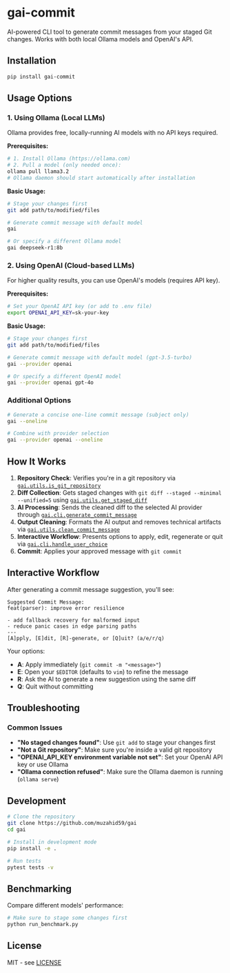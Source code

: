# gai-commit

AI-powered CLI tool to generate commit messages from your staged Git changes. Works with both local Ollama models and OpenAI's API.

## Installation

```bash
pip install gai-commit
```

## Usage Options

### 1. Using Ollama (Local LLMs)

Ollama provides free, locally-running AI models with no API keys required.

**Prerequisites:**
```bash
# 1. Install Ollama (https://ollama.com)
# 2. Pull a model (only needed once):
ollama pull llama3.2
# Ollama daemon should start automatically after installation
```

**Basic Usage:**
```bash
# Stage your changes first
git add path/to/modified/files

# Generate commit message with default model
gai

# Or specify a different Ollama model
gai deepseek-r1:8b
```

### 2. Using OpenAI (Cloud-based LLMs)

For higher quality results, you can use OpenAI's models (requires API key).

**Prerequisites:**
```bash
# Set your OpenAI API key (or add to .env file)
export OPENAI_API_KEY=sk-your-key
```

**Basic Usage:**
```bash
# Stage your changes first
git add path/to/modified/files

# Generate commit message with default model (gpt-3.5-turbo)
gai --provider openai

# Or specify a different OpenAI model
gai --provider openai gpt-4o
```

### Additional Options

```bash
# Generate a concise one-line commit message (subject only)
gai --oneline

# Combine with provider selection
gai --provider openai --oneline
```

## How It Works

1. **Repository Check**: Verifies you're in a git repository via [`gai.utils.is_git_repository`](src/gai/utils.py)
2. **Diff Collection**: Gets staged changes with `git diff --staged --minimal --unified=5` using [`gai.utils.get_staged_diff`](src/gai/utils.py)
3. **AI Processing**: Sends the cleaned diff to the selected AI provider through [`gai.cli.generate_commit_message`](src/gai/cli.py)
4. **Output Cleaning**: Formats the AI output and removes technical artifacts via [`gai.utils.clean_commit_message`](src/gai/utils.py)
5. **Interactive Workflow**: Presents options to apply, edit, regenerate or quit via [`gai.cli.handle_user_choice`](src/gai/cli.py)
6. **Commit**: Applies your approved message with `git commit`

## Interactive Workflow

After generating a commit message suggestion, you'll see:

```
Suggested Commit Message:
feat(parser): improve error resilience

- add fallback recovery for malformed input
- reduce panic cases in edge parsing paths
---
[A]pply, [E]dit, [R]-generate, or [Q]uit? (a/e/r/q)
```

Your options:
- **A**: Apply immediately (`git commit -m "<message>"`)
- **E**: Open your `$EDITOR` (defaults to `vim`) to refine the message
- **R**: Ask the AI to generate a new suggestion using the same diff
- **Q**: Quit without committing

## Troubleshooting

### Common Issues

- **"No staged changes found"**: Use `git add` to stage your changes first
- **"Not a Git repository"**: Make sure you're inside a valid git repository
- **"OPENAI_API_KEY environment variable not set"**: Set your OpenAI API key or use Ollama
- **"Ollama connection refused"**: Make sure the Ollama daemon is running (`ollama serve`)

## Development

```bash
# Clone the repository
git clone https://github.com/muzahid59/gai
cd gai

# Install in development mode
pip install -e .

# Run tests
pytest tests -v
```

## Benchmarking

Compare different models' performance:

```bash
# Make sure to stage some changes first
python run_benchmark.py
```

## License

MIT - see [LICENSE](LICENSE)
